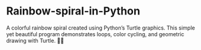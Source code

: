 # Rainbow-spiral-in-Python
A colorful rainbow spiral created using Python’s Turtle graphics. This simple yet beautiful program demonstrates loops, color cycling, and geometric drawing with Turtle. 🌈🐢
